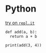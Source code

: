 # Python

[try on `repl.it`](https://repl.it/@atharvashukla/PythonAdd)

```
def add(a, b):
  return a + b

print(add(3, 4))
```

